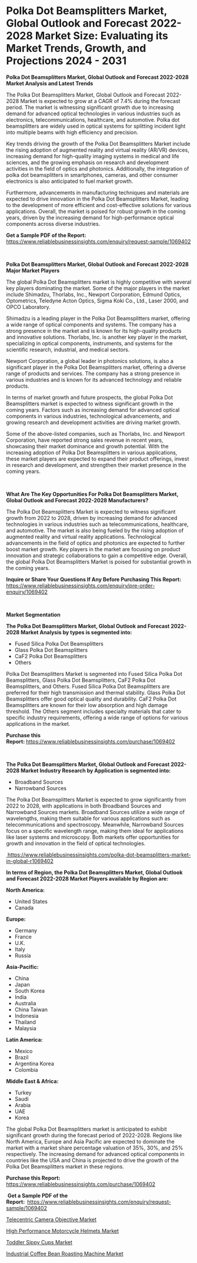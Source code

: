 <p><h1>Polka Dot Beamsplitters Market, Global Outlook and Forecast 2022-2028 Market Size: Evaluating its Market Trends, Growth, and Projections 2024 - 2031</h1></p><p><strong>Polka Dot Beamsplitters Market, Global Outlook and Forecast 2022-2028 Market Analysis and Latest Trends</strong></p>
<p><p>The Polka Dot Beamsplitters Market, Global Outlook and Forecast 2022-2028 Market is expected to grow at a CAGR of 7.4% during the forecast period. The market is witnessing significant growth due to increasing demand for advanced optical technologies in various industries such as electronics, telecommunications, healthcare, and automotive. Polka dot beamsplitters are widely used in optical systems for splitting incident light into multiple beams with high efficiency and precision.</p><p>Key trends driving the growth of the Polka Dot Beamsplitters Market include the rising adoption of augmented reality and virtual reality (AR/VR) devices, increasing demand for high-quality imaging systems in medical and life sciences, and the growing emphasis on research and development activities in the field of optics and photonics. Additionally, the integration of polka dot beamsplitters in smartphones, cameras, and other consumer electronics is also anticipated to fuel market growth.</p><p>Furthermore, advancements in manufacturing techniques and materials are expected to drive innovation in the Polka Dot Beamsplitters Market, leading to the development of more efficient and cost-effective solutions for various applications. Overall, the market is poised for robust growth in the coming years, driven by the increasing demand for high-performance optical components across diverse industries.</p></p>
<p><strong>Get a Sample PDF of the Report:&nbsp;</strong> <a href="https://www.reliablebusinessinsights.com/enquiry/request-sample/1069402">https://www.reliablebusinessinsights.com/enquiry/request-sample/1069402</a></p>
<p>&nbsp;</p>
<p><strong>Polka Dot Beamsplitters Market, Global Outlook and Forecast 2022-2028 Major Market Players</strong></p>
<p><p>The global Polka Dot Beamsplitters market is highly competitive with several key players dominating the market. Some of the major players in the market include Shimadzu, Thorlabs, Inc., Newport Corporation, Edmund Optics, Optometrics, Teledyne Acton Optics, Sigma Koki Co., Ltd., Laser 2000, and OPCO Laboratory.</p><p>Shimadzu is a leading player in the Polka Dot Beamsplitters market, offering a wide range of optical components and systems. The company has a strong presence in the market and is known for its high-quality products and innovative solutions. Thorlabs, Inc. is another key player in the market, specializing in optical components, instruments, and systems for the scientific research, industrial, and medical sectors.</p><p>Newport Corporation, a global leader in photonics solutions, is also a significant player in the Polka Dot Beamsplitters market, offering a diverse range of products and services. The company has a strong presence in various industries and is known for its advanced technology and reliable products.</p><p>In terms of market growth and future prospects, the global Polka Dot Beamsplitters market is expected to witness significant growth in the coming years. Factors such as increasing demand for advanced optical components in various industries, technological advancements, and growing research and development activities are driving market growth.</p><p>Some of the above-listed companies, such as Thorlabs, Inc. and Newport Corporation, have reported strong sales revenue in recent years, showcasing their market dominance and growth potential. With the increasing adoption of Polka Dot Beamsplitters in various applications, these market players are expected to expand their product offerings, invest in research and development, and strengthen their market presence in the coming years.</p></p>
<p>&nbsp;</p>
<p><strong>What Are The Key Opportunities For Polka Dot Beamsplitters Market, Global Outlook and Forecast 2022-2028 Manufacturers?</strong></p>
<p><p>The Polka Dot Beamsplitters Market is expected to witness significant growth from 2022 to 2028, driven by increasing demand for advanced technologies in various industries such as telecommunications, healthcare, and automotive. The market is also being fueled by the rising adoption of augmented reality and virtual reality applications. Technological advancements in the field of optics and photonics are expected to further boost market growth. Key players in the market are focusing on product innovation and strategic collaborations to gain a competitive edge. Overall, the global Polka Dot Beamsplitters Market is poised for substantial growth in the coming years.</p></p>
<p><strong>Inquire or Share Your Questions If Any Before Purchasing This Report:</strong> <a href="https://www.reliablebusinessinsights.com/enquiry/pre-order-enquiry/1069402">https://www.reliablebusinessinsights.com/enquiry/pre-order-enquiry/1069402</a></p>
<p>&nbsp;</p>
<p><strong>Market Segmentation</strong></p>
<p><strong>The Polka Dot Beamsplitters Market, Global Outlook and Forecast 2022-2028 Market Analysis by types is segmented into:</strong></p>
<p><ul><li>Fused Silica Polka Dot Beamsplitters</li><li>Glass Polka Dot Beamsplitters</li><li>CaF2 Polka Dot Beamsplitters</li><li>Others</li></ul></p>
<p><p>Polka Dot Beamsplitters Market is segmented into Fused Silica Polka Dot Beamsplitters, Glass Polka Dot Beamsplitters, CaF2 Polka Dot Beamsplitters, and Others. Fused Silica Polka Dot Beamsplitters are preferred for their high transmission and thermal stability. Glass Polka Dot Beamsplitters offer good optical quality and durability. CaF2 Polka Dot Beamsplitters are known for their low absorption and high damage threshold. The Others segment includes specialty materials that cater to specific industry requirements, offering a wide range of options for various applications in the market.</p></p>
<p><strong>Purchase this Report:&nbsp;</strong><a href="https://www.reliablebusinessinsights.com/purchase/1069402">https://www.reliablebusinessinsights.com/purchase/1069402</a></p>
<p>&nbsp;</p>
<p><strong>The Polka Dot Beamsplitters Market, Global Outlook and Forecast 2022-2028 Market Industry Research by Application is segmented into:</strong></p>
<p><ul><li>Broadband Sources</li><li>Narrowband Sources</li></ul></p>
<p><p>The Polka Dot Beamsplitters Market is expected to grow significantly from 2022 to 2028, with applications in both Broadband Sources and Narrowband Sources markets. Broadband Sources utilize a wide range of wavelengths, making them suitable for various applications such as telecommunications and spectroscopy. Meanwhile, Narrowband Sources focus on a specific wavelength range, making them ideal for applications like laser systems and microscopy. Both markets offer opportunities for growth and innovation in the field of optical technologies.</p></p>
<p><a href="https://www.reliablebusinessinsights.com/polka-dot-beamsplitters-market-in-global-r1069402">&nbsp;https://www.reliablebusinessinsights.com/polka-dot-beamsplitters-market-in-global-r1069402</a></p>
<p><strong>In terms of Region, the Polka Dot Beamsplitters Market, Global Outlook and Forecast 2022-2028 Market Players available by Region are:</strong></p>
<p>
    <p> <strong> North America: </strong>
        <ul>
            <li>United States</li>
            <li>Canada</li>
        </ul>
        </p> 
    <p> <strong> Europe: </strong>
        <ul>
            <li>Germany</li>
            <li>France</li>
            <li>U.K.</li>
            <li>Italy</li>
            <li>Russia</li>
        </ul>
        </p> 
    <p> <strong> Asia-Pacific: </strong>
        <ul>
            <li>China</li>
            <li>Japan</li>
            <li>South Korea</li>
            <li>India</li>
            <li>Australia</li>
            <li>China Taiwan</li>
            <li>Indonesia</li>
            <li>Thailand</li>
            <li>Malaysia</li>
        </ul>
        </p> 
    <p> <strong> Latin America: </strong>
        <ul>
            <li>Mexico</li>
            <li>Brazil</li>
            <li>Argentina Korea</li>
            <li>Colombia</li>
        </ul>
        </p> 
    <p> <strong> Middle East & Africa: </strong>
        <ul>
            <li>Turkey</li>
            <li>Saudi</li>
            <li>Arabia</li>
            <li>UAE</li>
            <li>Korea</li>
        </ul>
    </p>
    </p>
<p><p>The global Polka Dot Beamsplitters market is anticipated to exhibit significant growth during the forecast period of 2022-2028. Regions like North America, Europe and Asia Pacific are expected to dominate the market with a market share percentage valuation of 35%, 30%, and 25% respectively. The increasing demand for advanced optical components in countries like the USA and China is projected to drive the growth of the Polka Dot Beamsplitters market in these regions.</p></p>
<p><strong>Purchase this Report: </strong><a href="https://www.reliablebusinessinsights.com/purchase/1069402">https://www.reliablebusinessinsights.com/purchase/1069402</a></p>
<p>&nbsp;<strong>Get a Sample PDF of the Report:&nbsp;&nbsp;</strong><a href="https://www.reliablebusinessinsights.com/enquiry/request-sample/1069402">https://www.reliablebusinessinsights.com/enquiry/request-sample/1069402</a></p>
<p><strong></strong></p>
<p><p><a href="https://github.com/anggakarna133/Market-Research-Report-List-1/blob/main/telecentric-camera-objective-market.md">Telecentric Camera Objective Market</a></p><p><a href="https://medium.com/@sean.peake0978/high-performance-motorcycle-helmets-market-a-global-and-regional-analysis-focus-on-region-ab7547d8e15a">High Performance Motorcycle Helmets Market</a></p><p><a href="https://github.com/ochgvvcj16/Market-Research-Report-List-1/blob/main/toddler-sippy-cups-market.md">Toddler Sippy Cups Market</a></p><p><a href="https://medium.com/@kelleebernier1851/industrial-coffee-bean-roasting-machine-market-size-growth-and-industry-analysis-by-market-101290ddebb4">Industrial Coffee Bean Roasting Machine Market</a></p></p>